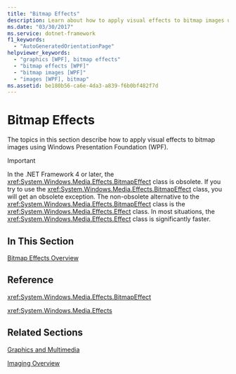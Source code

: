 ```yaml
---
title: "Bitmap Effects"
description: Learn about how to apply visual effects to bitmap images using Windows Presentation Foundation (WPF).
ms.date: "03/30/2017"
ms.service: dotnet-framework
f1_keywords:
  - "AutoGeneratedOrientationPage"
helpviewer_keywords:
  - "graphics [WPF], bitmap effects"
  - "bitmap effects [WPF]"
  - "bitmap images [WPF]"
  - "images [WPF], bitmap"
ms.assetid: be180b56-ca6e-4da3-a839-f6b0bf482f7d
---
```

# Bitmap Effects

The topics in this section describe how to apply visual effects to bitmap images using Windows Presentation Foundation (WPF).

> [!IMPORTANT]
> In the .NET Framework 4 or later, the <xref:System.Windows.Media.Effects.BitmapEffect> class is obsolete. If you try to use the <xref:System.Windows.Media.Effects.BitmapEffect> class, you will get an obsolete exception. The non-obsolete alternative to the <xref:System.Windows.Media.Effects.BitmapEffect> class is the <xref:System.Windows.Media.Effects.Effect> class. In most situations, the <xref:System.Windows.Media.Effects.Effect> class is significantly faster.

## In This Section

[Bitmap Effects Overview](bitmap-effects-overview.md)

## Reference

<xref:System.Windows.Media.Effects.BitmapEffect>

<xref:System.Windows.Media.Effects>

## Related Sections

[Graphics and Multimedia](index.md)

[Imaging Overview](imaging-overview.md)
